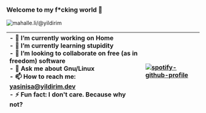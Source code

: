 ### Welcome to my f*cking world 🖕
![mahalle.li/@yildirim](https://img.shields.io/mastodon/follow/000000354?domain=https%3A%2F%2Fmahalle.li&style=social)

| - 🔭 I’m currently working on Home <br>- 🌱 I’m currently learning stupidity <br>- 👯 I’m looking to collaborate on free (as in freedom) software <br>- 💬 Ask me about Gnu/Linux <br>- 📫 How to reach me: [yasinisa@yildirim.dev](mailto:yasinisa@yildirim.dev) <br>- ⚡ Fun fact: I don't care. Because why not? <br> | [![spotify-github-profile](https://spotify-github-profile.vercel.app/api/view?uid=2xom3cnad7budvi6jeposxcnj&cover_image=true)](https://open.spotify.com/user/2xom3cnad7budvi6jeposxcnj) |
|:-|:-|
